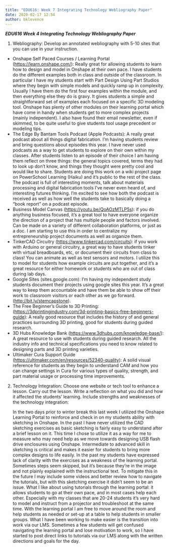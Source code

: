 ```yaml
---
title: "EDU616: Week 7 Integrating Technology Webliography Paper"
date: 2020-02-17 12:54
author: bklevence
---
```


***EDU616 Week 4 Integrating Technology Webliography Paper***


1) Webliography: Develop an annotated webliography with 5-10 sites that you can use in your instruction.

* Onshape Self Paced Courses / Learning Portal (https://learn.onshape.com/): Really great for allowing students to learn how to design and model in Onshape at their own pace. I have students do the different examples both in class and outside of the classroom. In particular I have my students start with Part Design Using Part Studios where they begin with simple models and quickly ramp up in complexity. Usually I have them do the first four examples within the module, and then everything else they do is gravy. It gives students a simple and straightforward set of examples each focused on a specific 3D modeling tool. Onshape has plenty of other modules on their learning portal which have come in handy when students get to more complex projects (mainly independent). I also have found their email newsletter, even if skimmed, to be quite useful to give students tool usage precedent or modeling tips.
* The Edge By Bantam Tools Podcast (Apple Podcasts): A really great podcast about all things digital fabrication. I’m having students review and bring questions about episodes this year. I have never used podcasts as a way to get students to explore on their own within my classes. After students listen to an episode of their choice I am having them reflect on three things: the general topics covered, terms they had to look up don’t know, and things they thought were pretty cool and would like to share. Students are doing this work on a wiki project page on PowerSchool Learning (Haiku) and it’s public to the rest of the class. The podcast is full of interesting moments, talk about materials processing and digital fabrication tools I’ve never even heard of, and interesting futures thinking. I’m excited to see how both the podcast is received as well as how well the students take to basically doing a “book report” on a podcast episode.
* Business Model Canvas (https://youtu.be/QoAOzMTLP5s): if you do anything business focused, it’s a great tool to have everyone organize the direction of a project that has multiple people and factors involved. Can be made on a variety of different collaboration platforms, or just as a doc. I am starting to use this in order to centralize my entrepreneurship project documents as well as organize them.
* TinkerCAD Circuitry (https://www.tinkercad.com/circuits): if you work with Arduino or general circuitry, a great way to have students tinker with virtual breadboards, etc, or document their circuits from class to class! You can animate as well as test sensors and motors. I utilize this to model for students how example circuits are put together, and it’s a great resource for either homework or students who are out of class during lab days.
* Google Sites (sites.google.com): I’m having my independent study students document their projects using google sites this year. It’s a great way to keep them accountable and have them be able to show off their work to classroom visitors or each other as we go forward. (http://bit.ly/stemcapstone).
* The Free Beginner’s Guide to 3D Printing: (https://3dprintingindustry.com/3d-printing-basics-free-beginners-guide): A really good resource that includes the history of and general practices surrounding 3D printing, good for students during guided research.
* 3D Hubs Knowledge Bank (https://www.3dhubs.com/knowledge-base/): A great resource to use with students during guided research. All the industry info and technical specifications you need to know related to designing parts and 3D printing varieties.  
* Ultimaker Cura Support Guide (https://ultimaker.com/en/resources/52340-quality): A solid visual reference for students as they begin to understand CAM and how you can change settings in Cura for various types of quality, strength, and part material usage or processing time improvements.



2) Technology Integration: Choose one website or tech tool to enhance a lesson. Carry out the lesson. Write a reflection on what you did and how it affected the students’ learning. Include strengths and weaknesses of the technology integration:

    In the two days prior to winter break this last week I utilized the Onshape Learning Portal to reinforce and check in on my students ability with sketching in Onshape. In the past I have never utilized the CAD sketching exercises as basic sketching is fairly easy to understand after a brief lesson on it. This time I chose to utilize it as a way for me to measure who may need help as we move towards designing USB flash drive enclosures using Onshape. Intermediate to advanced skill in sketching is critical and makes it easier for students to bring more complex designs to life easily. In the past my students have expressed lack of clarity with the exercises as a weakness of the learning portal. Sometimes steps seem skipped, but it’s because they’re in the image and not plainly explained with the instructional text. To mitigate this in the future I may include some videos and better review how to navigate the tutorials, but with this sketching exercise it didn’t seem to be an issue.
    What I like about using tutorials through the learning portal: it allows students to go at their own pace, and in most cases help each other. Especially with my classes that are 20-24 students it’s very hard to model and instruct from a projector and troubleshoot at the same time. With the learning portal I am free to move around the room and help students as needed or set-up at a table to help students in smaller groups. What I have been working to make easier is the transition into work via our LMS. Sometimes a few students will get confused navigating the learning portal and lose motivation to work, so I have started to post direct links to tutorials via our LMS along with the written directions and goals for the day.
